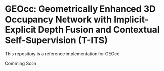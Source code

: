 # GEOcc: Geometrically Enhanced 3D Occupancy Network with Implicit-Explicit Depth Fusion and Contextual Self-Supervision (T-ITS)

This repository is a reference implementation for GEOcc.

Comming Soon
